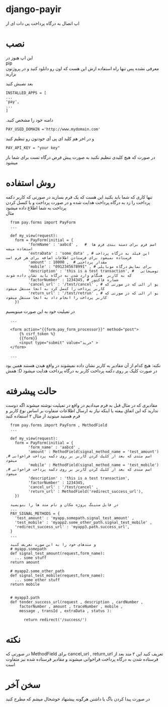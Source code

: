 # django-payir
  اپ اتصال به درگاه پرداخت پی دات ای ار
  
# نصب 
  این اپ هنوز در  <br /> 
  pip <br />
  معرفی نشده پس تنها راه استفاده ازش این هست که اون رو دانلود کنید و در پروژتون بزارید
  
  بعد نصبش کنید 
  ```
  INSTALLED_APPS = [
  ...
  'pay',
  ...
  ]
  ```
  
  .دامنه خود را مشخص کنید
  ```
  PAY_USED_DOMAIN ='http://www.mydomain.com'
  ```
  
  و در اخر هم کلید ای پی آی خودتون رو تنظیم کنید
  ``` 
  PAY_API_KEY = "your key"  
  ```
  در صورت که هیچ کلیدی تنظیم نکنید به صورت پیش فرض درگاه تست برای شما باز میشود
  
 # روش استفاده
  تنها کاری که شما باید بکنید این هست که یک فرم بسازید در صورتی که کاربر دکمه
  پرداخت را زد به درگاه پرداخت هدایت شده و در صورت پرداخت و یا کنسل کردن 
  پرداخت به شما اطلاع داده میشود 
  <br />
  مثال
  ```
    from pay.forms import PayForm
    ...
    
    def my_view(request):
      form = PayForm(initial = {
            'formName' : 'aabcd' ,   #  اسم فرم برای دسته بندی فرم ها استغاده میشه
            'extraData' : 'some_data' , # این فیلد به درگاه پرداخت فرستاده نمیشود برای فرستادن اطلاعات اضافه برای هر فرم است
            'amount' : 10000 ,  # مقدار پرداختی
            'mobile' : "0912345678991" , # برای نمایش درگاه موبایلی 
            'description' : 'this is a test transaction', #   توضیحاتی که به کاربر  هنگام وارد شدن به درگاه باید نشان داده شوند
            'factorNumber' : 1234345, # شماره فاکتور
            'cancel_url' : '/test/cancel' , # یو ار الی که در صورتی که کاربر پرداخت را کنسل کرد به انجا منتقل میشود
            'return_url' : '/test/retrun' , # یو ار الی که در صورتی که کاربر پرداخت را انجام داد به انجا منتقل میشود
      })
  ```
  در تمپلیت خود به این صورت مینویسیم
  ```
    ...
    
    <form action="{{form.pay_form_processor}}" method="post">
        {% csrf_token %}
        {{form}}
        <input type="submit" value="خرید" >
    </form> 
    
    ...
  
  ```
  نکته: هیچ کدام از آن مقادیر به کاربر نشان داده نمیشوند در واقع هیدن هستند
  همین بود همش :D 
  در صورت کلیک بر روی دکمه پرداخت کاربر به درگاه پرداخت هدایت میشود 
  
# حالت پیشرفته
  مقادیری که در مثال قبل به فرم میدادیم در واقع در تمپلیت نوشته میشوند اگه دوست ندارید که این اتفاق 
  بیفته یا اینکه نیاز به ارسال اطلاعات متفاوت بر اساس نوع کاربر و فرم هستید میتونید از  مثال ۲ استفاده کنید
  
  ```
    from pay.forms import PayForm , MethodField
    ...
    
    def my_view(request):
      form = PayForm(initial = {
            'form_name' : 'aabcd' ,  
            'amount' : MethodField(signal_method_name = 'test_amount') ,# اسم متدی که بعد از کلیک کردن کاربر بر روی دکمه پرداخت فراخوانی میشود  
            'mobile' : MethodField(signal_method_name = 'test_mobile') ,# اسم متدی که بعد از کلیک کردن کاربر بر روی دکمه پرداخت فراخوانی میشود   
            'description' : 'this is a test transaction', 
            'factorNumber' : 1234345, 
            'cancel_url' : '/test/cancel' , 
            'return_url' : MethodField('redirect_success_url'),
      })
    
    در فایل ستینگ پروژه مکان و نام متد ها را بنویسید
    ...
    PAY_SIGNAL_METHODS = {
      'test_amount' : 'myapp.somepath.signal_test_amount' ,
      'test_mobile' : 'myapp2.some_other_path.signal_test_mobile' ,
      'redirect_success_url' : 'myapp3.path.success_url',
    }
    ...
    
    و متدهای خود را به این صورت تعریف کنید
    # myapp.somepath
    def signal_test_amount(request,form_name):
      ... some stuff 
    return amount
    
    # myapp2.some_other_path
    def signal_test_mobile(request,form_name):
      ... some other stuff
    return mobile
    
   
    # myapp3.path
    def tender_success_url(request , description , cardNumber , 
        factorNumber , amount , traceNumber , mobile ,
        message , transId , extraData , status ):
          
          return redirect('/success/')
  ```
# نکته 
  در صورتی که
  MethodField
  برای 
  cancel_url , return_url 
  تعریف کنید این ۲ متد بعد از فرستاده شدن به درگاه پرداخت فراخوانی میشوند و مقادیر فرستاده شده نیز متفاوت است
  
# سخن آخر  
 در صورت پیدا کردن باگ یا داشتن هرگونه پیشنهاد خوشحال میشم که مطرح کنید
  
  
  
  
  
  
  
 
  
